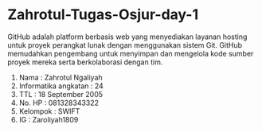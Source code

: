 # Zahrotul-Tugas-Osjur-day-1
GitHub adalah platform berbasis web yang menyediakan  layanan hosting untuk proyek perangkat lunak dengan  menggunakan sistem Git. GitHub memudahkan pengembang  untuk menyimpan dan mengelola kode sumber proyek mereka  serta berkolaborasi dengan tim.
1. Nama  : Zahrotul Ngaliyah
2. Informatika angkatan  : 24
3. TTL  : 18 September 2005
4. No. HP  : 081328343322
5. Kelompok  : SWIFT
6. IG   : Zaroliyah1809
